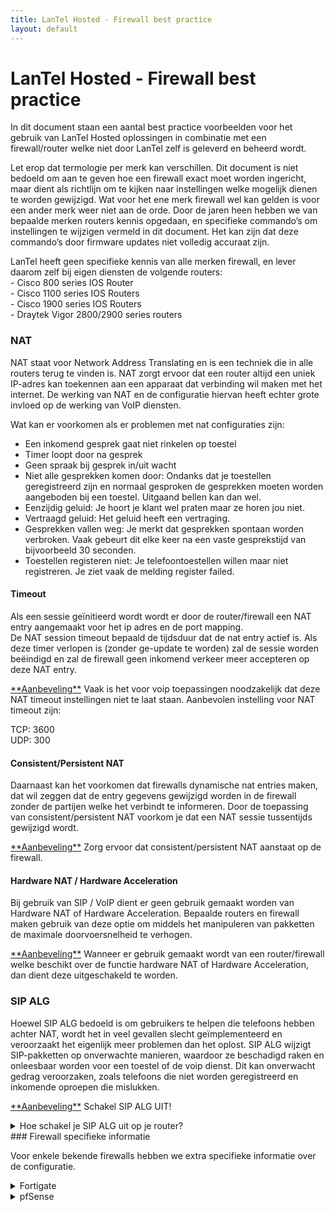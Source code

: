```yaml
---
title: LanTel Hosted - Firewall best practice
layout: default
---
```

# LanTel Hosted - Firewall best practice

In dit document staan een aantal best practice voorbeelden voor het gebruik van LanTel Hosted oplossingen in combinatie met een firewall/router welke niet door LanTel zelf is geleverd en beheerd wordt.

<p class="callout info">Let erop dat termologie per merk kan verschillen. Dit document is niet bedoeld om aan te geven hoe een firewall exact moet worden ingericht, maar dient als richtlijn om te kijken naar instellingen welke mogelijk dienen te worden gewijzigd. Wat voor het ene merk firewall wel kan gelden is voor een ander merk weer niet aan de orde.   
Door de jaren heen hebben we van bepaalde merken routers kennis opgedaan, en specifieke commando’s om instellingen te wijzigen vermeld in dit document. Het kan zijn dat deze commando’s door firmware updates niet volledig accuraat zijn.  
</p>

LanTel heeft geen specifieke kennis van alle merken firewall, en lever daarom zelf bij eigen diensten de volgende routers:  
\- Cisco 800 series IOS Router  
\- Cisco 1100 series IOS Routers  
\- Cisco 1900 series IOS Routers  
\- Draytek Vigor 2800/2900 series routers

### NAT

NAT staat voor Network Address Translating en is een techniek die in alle routers terug te vinden is. NAT zorgt ervoor dat een router altijd een uniek IP-adres kan toekennen aan een apparaat dat verbinding wil maken met het internet. De werking van NAT en de configuratie hiervan heeft echter grote invloed op de werking van VoIP diensten.

Wat kan er voorkomen als er problemen met nat configuraties zijn:

- Een inkomend gesprek gaat niet rinkelen op toestel
- Timer loopt door na gesprek
- Geen spraak bij gesprek in/uit wacht
- Niet alle gesprekken komen door: Ondanks dat je toestellen geregistreerd zijn en normaal gesproken de gesprekken moeten worden aangeboden bij een toestel. Uitgaand bellen kan dan wel.
- Eenzijdig geluid: Je hoort je klant wel praten maar ze horen jou niet.
- Vertraagd geluid: Het geluid heeft een vertraging.
- Gesprekken vallen weg: Je merkt dat gesprekken spontaan worden verbroken. Vaak gebeurt dit elke keer na een vaste gesprekstijd van bijvoorbeeld 30 seconden.
- Toestellen registeren niet: Je telefoontoestellen willen maar niet registreren. Je ziet vaak de melding register failed.

#### Timeout

Als een sessie geïnitieerd wordt wordt er door de router/firewall een NAT entry aangemaakt voor het ip adres en de port mapping.  
De NAT session timeout bepaald de tijdsduur dat de nat entry actief is. Als deze timer verlopen is (zonder ge-update te worden) zal de sessie worden beëindigd en zal de firewall geen inkomend verkeer meer accepteren op deze NAT entry.

<p class="callout warning"><span style="text-decoration: underline;">**Aanbeveling**</span>  
Vaak is het voor voip toepassingen noodzakelijk dat deze NAT timeout instellingen niet te laat staan.   
Aanbevolen instelling voor NAT timeout zijn:  
  
TCP: 3600  
UDP: 300</p>

#### Consistent/Persistent NAT

Daarnaast kan het voorkomen dat firewalls dynamische nat entries maken, dat wil zeggen dat de entry gegevens gewijzigd worden in de firewall zonder de partijen welke het verbindt te informeren. Door de toepassing van consistent/persistent NAT voorkom je dat een NAT sessie tussentijds gewijzigd wordt.

<p class="callout warning"><span style="text-decoration: underline;">**Aanbeveling**</span>  
Zorg ervoor dat consistent/persistent NAT aanstaat op de firewall.  
</p>

#### Hardware NAT / Hardware Acceleration

Bij gebruik van SIP / VoIP dient er geen gebruik gemaakt worden van Hardware NAT of Hardware Acceleration. Bepaalde routers en firewall maken gebruik van deze optie om middels het manipuleren van pakketten de maximale doorvoersnelheid te verhogen.

<p class="callout warning"><span style="text-decoration: underline;">**Aanbeveling**</span>  
Wanneer er gebruik gemaakt wordt van een router/firewall welke beschikt over de functie hardware NAT of Hardware Acceleration, dan dient deze uitgeschakeld te worden.  
</p>

### SIP ALG

Hoewel SIP ALG bedoeld is om gebruikers te helpen die telefoons hebben achter NAT, wordt het in veel gevallen slecht geïmplementeerd en veroorzaakt het eigenlijk meer problemen dan het oplost. SIP ALG wijzigt SIP-pakketten op onverwachte manieren, waardoor ze beschadigd raken en onleesbaar worden voor een toestel of de voip dienst. Dit kan onverwacht gedrag veroorzaken, zoals telefoons die niet worden geregistreerd en inkomende oproepen die mislukken.

<p class="callout warning"><span style="text-decoration: underline;">**Aanbeveling**</span>  
Schakel SIP ALG UIT!  
</p>

<details id="bkmrk-hoe-schakel-je-sip-a"><summary>Hoe schakel je SIP ALG uit op je router?</summary>

Voor veel bekende router merken hebben we hieronder beschreven hoe je SIP ALG uitgschakelt.

**Asus Routers**  
Schakel de optie SIP Passthrough uit onder Advanced Settings / WAN -&gt; NAT Passthrough.  
Als uw router deze optie niet heeft, kan SIP ALG mogelijk worden uitgeschakeld via Telnet.

nvram get nf\_sip   
(It should return a "1")

nvram set nf\_sip=0   
nvram commit  
Reboot

**Barracuda Firewalls**   
Ga naar Firewall &gt; Firewall Rules &gt; Custom FirewallAccess Rules  
Klik op het selectievakje "Disabled" naast de regels met de naam LAN-2-INTERNET-SIP en INTERNET-2-LAN-SIP  
Dit schakelt SIP ALG uit.

**Billion**  
Navigeer naar de webinterface  
-&gt; Selecteer Configuration  
-&gt; Selecteer NAT  
-&gt; Selecteer ALG  
-&gt; Disable SIP ALG

**BT (Homehubs)**  
SIP ALG kan niet worden uitgeschakeld in de instellingen van BT HomeHubs.

**Cisco IOS Router**  
no ip nat service sip udp port 5060  
no ip nat service sip tcp port 5060

**D-Link**  
In 'Advanced' settings --&gt; 'Application Level Gateway (ALG) Configuration' schakel de 'SIP' optie uit.

**DrayTek**  
DrayTek Vigor apparaten, de optie is te vinden in de interface onder Netwerk -&gt; NAT -&gt; ALG.

**Fortinet**  
Voor Fortinet firewalls zie hoofdstuk 3.

**Huawei**  
Navigeer naar de webinterface  
Klik op Settings.  
Voer de vereiste gebruikersnaam en wachtwoord in en klik vervolgens op Log In.  
Klik op de Security dropdown.  
Klik op SIP ALG Settings. Schakel de checkbox Enable SIP ALG box uit.  
Klik op Apply.

**Juniper**  
Typ het volgende in de CLI  
Om te controleren SIP ALG is in of uitgeschakeld run show security alg status | match sip  
Om uit te schakelen:

configure  
set security alg sip disable  
commit

**Linksys**  
Controleer voor SIP ALG opties in de Administration tab onder 'Advanced'.  
Het is ook aan te raden om de SPI Firewall optie uit te schakelen.

**Mikrotik**  
Mikrotik SIP ALG wordt een SIP-helper genoemd en bevindt zich onder / IP&gt; Firewall&gt; Service Ports. De SIP Helper-functie moet worden uitgeschakeld.

**Netgear**  
Zoek naar een 'SIP ALG' checkbox in 'WAN' settings.

**SonicWALL Firewall**  
Onder de VoIP tab, kan je controleren of de optie 'Enable Consistent NAT' aan staat. ’SIP Transformations' moet niet aangevinkt staan.

**Speedtouch**  
Om SIP ALG uit te schakelen moet je via telnet je Speedtouch-router benaderen en het volgende typen:

-&gt; connection unbind application=SIP port=5060  
-&gt; saveall

**TP-Link**  
Navigeer naar de webinterface van uw router.  
De standaard gebruikersnaam is admin en het standaard wachtwoord is admin.  
Klik aan de linkerkant op Advanced Setup en vervolgens op NAT en daarna op ALG.  
Verwijder het vinkje uit de checkbox bij SIP Enabled. (Sommige TP-link routers geven dit weer als SIP Transformations).  
Klik op Save/Apply.

**UBEE**  
Ga naar Advanced &gt; Options.  
Schakel SIP uit.  
Schakel RTSP uit.  
druk op Apply.

**Ubiquiti**  
system -&gt; conntrack -&gt; modules -&gt; sip -&gt; disable

**ZyXEL**  
Schakel onder Network of Advanced -&gt; ALG de opties Enable SIP ALG en Enable SIP Transformations uit.   
In sommige gevallen moet SIP ALG worden uitgeschakeld door middel van telnet.  
Telnet in de router. Selecteer menu-items 24 en 8. Voer de volgende opdracht uit om de huidige SIP ALG-status weer te geven:

ip nat service sip active

Om SIP ALG uit te schakelen:

ip nat service sip active 0

**ZyXEL (ZyWALL USG Routers)**  
Ga naar Settings -&gt; Configuration &gt; Network&gt; ALG.  
Schakel SIP ALG uit.  
Schakel Enable SIP Transformations uit.  
Schakel Enable Configure SIP Inactivity Timeout uit.

</details>### Firewall specifieke informatie

Voor enkele bekende firewalls hebben we extra specifieke informatie over de configuratie.

<details id="bkmrk-fortigate-on-fortiga"><summary>Fortigate</summary>

<span lang="EN-US" style="font-family: 'Century Gothic',sans-serif; mso-ansi-language: EN-US;">On Fortigate firewalls<span style="mso-spacerun: yes;"> </span>SIP<span style="mso-spacerun: yes;"> </span>Application Layer Gateway (SIP ALG) is enabled by default. This will cause problems with SIP VoIP phones registration and call processing.</span>

<span lang="EN-US" style="font-family: 'Century Gothic',sans-serif; mso-ansi-language: EN-US;">How to Disable SIP ALG</span>

<u><span lang="EN-US" style="font-family: 'Century Gothic',sans-serif; mso-ansi-language: EN-US;">Backup configuration of your firewall before making any changes!</span></u>

<span lang="EN-US" style="font-family: 'Century Gothic',sans-serif; mso-ansi-language: EN-US;">FortiOS starting at 6.2.2 : Run following commands from Fortigate firewall CLI</span>

```
config system settings
set sip-expectation disable
set sip-nat-trace disable
set default-voip-alg-mode kernel-helper-based
end
```

<span lang="EN-US" style="font-family: 'Century Gothic',sans-serif; mso-ansi-language: EN-US;">FortiOS below 6.2.2 : Run following commands from Fortigate firewall CLI</span>

```
config system settings
set sip-helper disable
set sip-nat-trace disable
set default-voip-alg-mode kernel-helper-based
end
```

<span lang="EN-US" style="font-family: 'Century Gothic',sans-serif; mso-ansi-language: EN-US;">If you see an error while entering “set default-voip-alg-mode kernel-helper-based” , just ignore it.</span>

<span lang="EN-US" style="font-family: 'Century Gothic',sans-serif; mso-ansi-language: EN-US;">Next we need to locate SIP entry in session helper list and delete it</span>

```
config system session-helper
show
```

<span lang="EN-US" style="font-family: 'Century Gothic',sans-serif; mso-ansi-language: EN-US;">Scroll down until you see an entry for SIP, in our example it was number 13 but this may be different depending on model and software release. Now execute<span style="mso-spacerun: yes;"> </span>following commands:</span>

```
delete 13
end
```

<span lang="EN-US" style="font-family: 'Century Gothic',sans-serif; mso-ansi-language: EN-US;">The last set of commands disables processing of RTP protocol on the firewall</span>

```
config voip profile
edit default
config sip
set rtp disable
end
```

<span lang="EN-US" style="font-family: 'Century Gothic',sans-serif; mso-ansi-language: EN-US;">Normally Fortigate firewalls do not require a reboot when you change configuration, but , it seems, in this case we need reboot it to activate session helper changes.</span>

<p class="callout warning"><span lang="EN-US" style="font-family: 'Century Gothic',sans-serif; mso-ansi-language: EN-US;">Last step – restart or power cycle all your SIP phones and devices.</span></p>

<span lang="EN-US" style="font-family: 'Century Gothic',sans-serif; mso-ansi-language: EN-US;"> </span>

</details><details id="bkmrk-pfsense-%C2%A0bron%3A-https"><summary>pfSense</summary>

<p class="callout info"> Bron: [https://docs.netgate.com/pfsense/en/latest/recipes/nat-voip-phones.html](https://docs.netgate.com/pfsense/en/latest/recipes/nat-voip-phones.html) </p>

**Disable source port rewriting**  
By default pfSense® software rewrites the source port on all outbound traffic. This is necessary for proper NAT in some circumstances such as having multiple SIP phones behind a single public IP registering to a single external PBX. With a minority of providers, rewriting the source port of RTP can cause one way audio. In that case, setup manual outbound NAT and Static Port on all traffic.

**Set Conservative state table optimization**  
The default UDP timeouts in pf are too low for some VoIP services. If phones mostly work, but randomly disconnect, set Firewall Optimization Options to Conservative under System &gt; Advanced, Firewall/NAT tab.

**Disable scrub**  
In very rare circumstances, scrubbing needs to be disabled under System &gt; Advanced, Firewall/NAT tab. In most cases this should be left at the default setting (unchecked). Only change this setting if it has been determined it is necessary to do so. Some phones send malformed packets that will be silently dropped without scrub active (e.g. unfragmented packets that claim to be fragmented).

</details>
